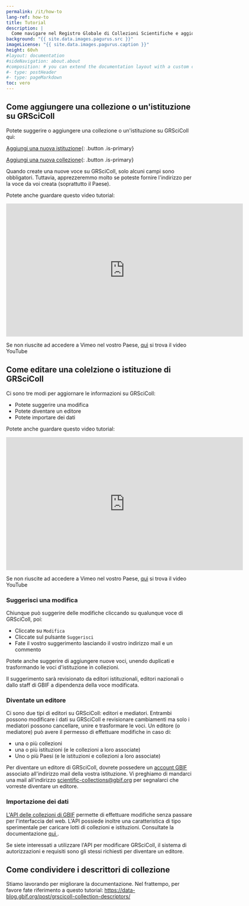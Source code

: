 ```yaml
---
permalink: /it/how-to
lang-ref: how-to
title: Tutorial
description: |
  Come navigare nel Registro Globale di Collezioni Scientifiche e aggiornare il suo contenuto
background: "{{ site.data.images.pagurus.src }}"
imageLicense: "{{ site.data.images.pagurus.caption }}"
height: 60vh
#layout: documentation
#sideNavigation: about.about
#composition: # you can extend the documentation layout with a custom composition
#- type: postHeader
#- type: pageMarkdown
toc: vero
---
```


## Come aggiungere una collezione o un'istituzione su GRSciColl

Potete suggerire o aggiungere una collezione o un'istituzione su GRSciColl quì:

[ Aggiungi una nuova istituzione](https://registry.gbif.org/institution/create){: .button .is-primary}

[ Aggiungi una nuova collezione](https://registry.gbif.org/collection/create){: .button .is-primary}

Quando create una nuove voce su GRSciColl, solo alcuni campi sono obbligatori. Tuttavia, apprezzeremmo molto se poteste fornire l'indirizzo per la voce da voi creata (soprattutto il Paese).

Potete anche guardare questo video tutorial:
<iframe title="vimeo-player" src="https://player.vimeo.com/video/649977782?h=fb1d926798" width="640" height="360" frameborder="0"    allowfullscreen></iframe>

Se non riuscite ad accedere a Vimeo nel vostro Paese, [ quì](https://www.youtube.com/watch?v=R6ftJ61oOn4) si trova il video YouTube

## Come editare una colelzione o istituzione di GRSciColl

Ci sono tre modi per aggiornare le informazioni su GRSciColl:
* Potete suggerire una modifica
* Potete diventare un editore
* Potete importare dei dati

Potete anche guardare questo video tutorial:
<iframe title="vimeo-player" src="https://player.vimeo.com/video/649977825?h=a0068cfcd8" width="640" height="360" frameborder="0"    allowfullscreen></iframe>

Se non riuscite ad accedere a Vimeo nel vostro Paese, [ quì](https://www.youtube.com/watch?v=rgMQK9qFVfs) si trova il video YouTube

### Suggerisci una modifica

Chiunque può suggerire delle modifiche cliccando su qualunque voce di GRSciColl, poi:
* Cliccate su `Modifica`
* Cliccate sul pulsante `Suggerisci`
* Fate il vostro suggerimento lasciando il vostro indirizzo mail e un commento

Potete anche suggerire di aggiungere nuove voci, unendo duplicati e trasformando le voci d'istituzione in collezioni.

Il suggerimento sarà revisionato da editori istituzionali, editori nazionali o dallo staff di GBIF a dipendenza della voce modificata.

### Diventate un editore

Ci sono due tipi di editori su GRSciColl: editori e mediatori. Entrambi possono modificare i dati su GRSciColl e revisionare cambiamenti ma solo i mediatori possono cancellare, unire e trasformare le voci. Un editore (o mediatore) può avere il permesso di effettuare modifiche in caso di:
* una o più collezioni
* una o più istituzioni (e le collezioni a loro associate)
* Uno o più Paesi (e le istituzioni e collezioni a loro associate)

Per diventare un editore di GRSciColl, dovrete possedere un [ account GBIF ](https://www.gbif.org/user/profile) associato all'indirizzo mail della vostra istituzione. Vi preghiamo di mandarci una mail all'indirizzo scientific-collections@gbif.org  per segnalarci che vorreste diventare un editore.

### Importazione dei dati

[L'API delle collezioni di GBIF](https://www.gbif.org/developer/registry#collections) permette di effettuare modifiche senza passare per l'interfaccia del web. L'API possiede inoltre una caratteristica di tipo sperimentale per caricare lotti di collezioni e istituzioni. Consultate la documentazione [ quì ](https://github.com/gbif/registry/blob/dev/docs/grscicoll_batches.md).

Se siete interessati a utilizzare l'API per modificare GRSciColl, il sistema di autorizzazioni e requisiti sono gli stessi richiesti per diventare un editore.

## Come condividere i descrittori di collezione

Stiamo lavorando per migliorare la documentazione. Nel frattempo, per favore fate riferimento a questo tutorial: https://data-blog.gbif.org/post/grscicoll-collection-descriptors/
